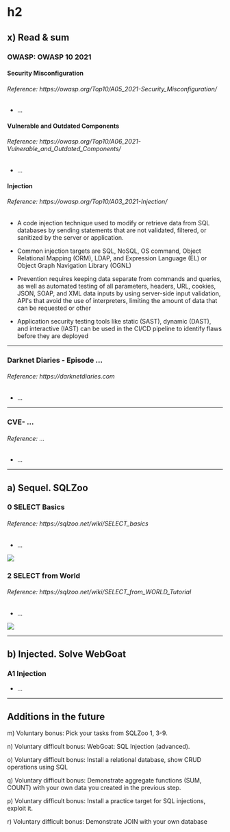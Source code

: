<h1> h2 </h1>

<h2> x) Read & sum</h2>

<h3> 
OWASP: OWASP 10 2021
</h3>

<h4>
Security Misconfiguration
</h4>
<h6> Reference: https://owasp.org/Top10/A05_2021-Security_Misconfiguration/ </h6>

<p>
  
 - ...
</p>

<h4> 
Vulnerable and Outdated Components
</h4>
<h6> Reference: https://owasp.org/Top10/A06_2021-Vulnerable_and_Outdated_Components/ </h6>

<p>
  
 - ...
</p>

<h4> 
Injection
</h4>
<h6> Reference: https://owasp.org/Top10/A03_2021-Injection/ </h6>

<p>
  
 - A code injection technique used to modify or retrieve data from SQL databases by sending statements that are not validated, filtered, or sanitized by the server or application.
  
 - Common injection targets are SQL, NoSQL, OS command, Object Relational Mapping (ORM), LDAP, and Expression Language (EL) or Object Graph Navigation Library (OGNL)
  
 - Prevention requires keeping data separate from commands and queries, as well as automated testing of all parameters, headers, URL, cookies, JSON, SOAP, and XML data inputs by using server-side input validation, API's that avoid the use of interpreters, limiting the amount of data that can be requested or other
  
 - Application security testing tools like static (SAST), dynamic (DAST), and interactive (IAST) can be used in the CI/CD pipeline to identify flaws before they are deployed
</p>

<hr>

<h3> 
Darknet Diaries - Episode ...
</h3>
<h6> Reference: https://darknetdiaries.com </h6>

<p>
  
 - ...
</p>

<hr>

<h3> 
CVE- ...
</h3>
<h6> Reference: ... </h6>

<p>
  
 - ...
</p>

<hr>

<h2> a) Sequel. SQLZoo </h2>

<p>
<h3> 0 SELECT Basics </h3>
<h6> Reference: https://sqlzoo.net/wiki/SELECT_basics </h6>

  - ...
</p>

![](images/...)

<h3> 2 SELECT from World </h3>
<h6> Reference: https://sqlzoo.net/wiki/SELECT_from_WORLD_Tutorial </h6>

  - ...
</p>

![](...)

<hr>

<h2> b) Injected. Solve WebGoat </h2>

<p>
<h3> A1 Injection </h3>

  - ...
</p>

<hr>

<h2> Additions in the future </h2>

m) Voluntary bonus: Pick your tasks from SQLZoo 1, 3-9.

n) Voluntary difficult bonus: WebGoat: SQL Injection (advanced).

o) Voluntary difficult bonus: Install a relational database, show CRUD operations using SQL

q) Voluntary difficult bonus: Demonstrate aggregate functions (SUM, COUNT) with your own data you created in the previous step.

p) Voluntary difficult bonus: Install a practice target for SQL injections, exploit it.

r) Voluntary difficult bonus: Demonstrate JOIN with your own database
